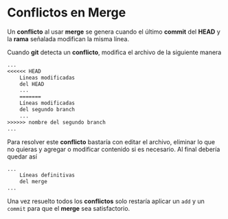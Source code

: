 # Conflictos en Merge

Un **conflicto** al usar **merge** se genera cuando el último **commit** del **HEAD** y la **rama** señalada modifican la misma línea. 

Cuando **git** detecta un **conflicto**, modifica el archivo de la siguiente manera 

```txt
...
<<<<<< HEAD
	Lineas modificadas 
	del HEAD
	...
	=======
	Líneas modificadas
	del segundo branch
	...
>>>>>> nombre del segundo branch
...
```

Para resolver este **conflicto** bastaría con editar el archivo, eliminar lo que no quieras y agregar o modificar contenido si es necesario. Al final debería quedar así

```txt
...
	Líneas definitivas 
	del merge
...
```

Una vez resuelto todos los **conflictos** solo restaría aplicar un `add` y un `commit` para que el **merge** sea satisfactorio.

